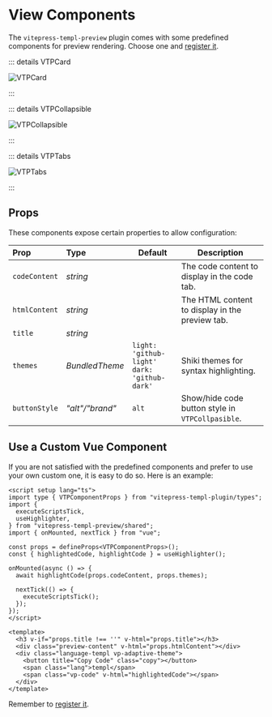 # View Components

The `vitepress-templ-preview` plugin comes with some predefined components for preview rendering. Choose one and [register it](usage.html#vitepress).

::: details VTPCard

![VTPCard](/images/card.png)

:::

::: details VTPCollapsible

![VTPCollapsible](/images/collapsible.png)

:::

::: details VTPTabs

![VTPTabs](/images/tabs.png)

:::

## Props

These components expose certain properties to allow configuration:

| Prop          | Type            | Default                                            | Description                                      |
| :------------ | :-------------- | -------------------------------------------------- | ------------------------------------------------ |
| `codeContent` | _string_        |                                                    | The code content to display in the code tab.     |
| `htmlContent` | _string_        |                                                    | The HTML content to display in the preview tab.  |
| `title`       | _string_        |                                                    |                                                  |
| `themes`      | _BundledTheme_  |  `light: 'github-light'`<br/>`dark: 'github-dark'` | Shiki themes for syntax highlighting.            |
| `buttonStyle` | _"alt"/"brand"_ |  `alt`                                             | Show/hide code button style in `VTPCollpasible`. |

## Use a Custom Vue Component

If you are not satisfied with the predefined components and prefer to use your own custom one, it is easy to do so. Here is an example:

```vue
<script setup lang="ts">
import type { VTPComponentProps } from "vitepress-templ-plugin/types";
import {
  executeScriptsTick,
  useHighlighter,
} from "vitepress-templ-preview/shared";
import { onMounted, nextTick } from "vue";

const props = defineProps<VTPComponentProps>();
const { highlightedCode, highlightCode } = useHighlighter();

onMounted(async () => {
  await highlightCode(props.codeContent, props.themes);

  nextTick(() => {
    executeScriptsTick();
  });
});
</script>

<template>
  <h3 v-if="props.title !== ''" v-html="props.title"></h3>
  <div class="preview-content" v-html="props.htmlContent"></div>
  <div class="language-templ vp-adaptive-theme">
    <button title="Copy Code" class="copy"></button>
    <span class="lang">templ</span>
    <span class="vp-code" v-html="highlightedCode"></span>
  </div>
</template>
```

Remember to [register it](usage.html#vitepress).
